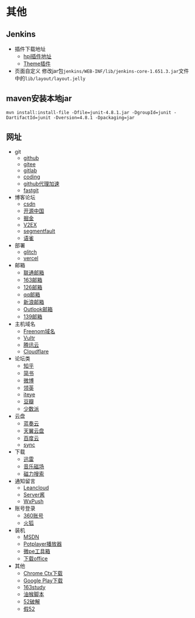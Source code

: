 # 其他
## Jenkins
- 插件下载地址
  - [hpi插件地址](http://updates.jenkins-ci.org/latest/)
  - [Theme插件](http://wiki.jenkins-ci.org/display/JENKINS/Simple+Theme+Plugin)
- 页面自定义
修改jar包`jenkins/WEB-INF/lib/jenkins-core-1.651.3.jar`文件中的`lib/layout/layout.jelly`
## maven安装本地jar
```
mvn install:install-file -Dfile=junit-4.8.1.jar -DgroupId=junit -DartifactId=junit -Dversion=4.8.1 -Dpackaging=jar
```
## 网址
- git
  - [github](https://github.com)
  - [gitee](https://gitee.com)
  - [gitlab](https://gitlab.com/users/sign_in)
  - [coding](https://coding.net/)
  - [github代理加速](https://ghproxy.com/)
  - [fastgit](https://hub.fastgit.org/)
- 博客论坛
  - [csdn](https://blog.csdn.net/) 
  - [开源中国](http://www.oschina.net/) 
  - [掘金](https://juejin.cn/) 
  - [V2EX](https://www.v2ex.com/)
  - [segmentfault](https://segmentfault.com/)
  - [语雀](https://www.yuque.com/)
- 部署
  - [glitch](https://glitch.com/)
  - [vercel](http://vercel.com/)
- 邮箱  
  - [联通邮箱](https://mail.wo.cn/#)  
  - [163邮箱](https://mail.163.com)
  - [126邮箱](https://mail.126.com/)
  - [qq邮箱](https://mail.qq.com/)
  - [新浪邮箱](https://mail.sina.com.cn/)
  - [Outlook邮箱](https://outlook.live.com/mail/0/inbox)
  - [139邮箱](https://mail.10086.cn/)
- 主机域名
  - [Freenom域名](https://my.freenom.com/clientarea.php)
  - [Vultr](https://my.vultr.com/)
  - [腾讯云](https://console.cloud.tencent.com/)
  - [Cloudflare](https://dash.cloudflare.com)
- 论坛类  
  - [知乎](https://www.zhihu.com/)
  - [简书](https://www.jianshu.com/)
  - [微博](https://weibo.com)
  - [领英](https://www.linkedin.com/)
  - [iteye](https://my.iteye.com/profile)
  - [豆瓣](https://accounts.douban.com/passport/setting)
  - [少数派](https://sspai.com/setting/account)
- 云盘
  - [蓝奏云](http://www.lanzou.com)
  - [天翼云盘](https://cloud.189.cn)
  - [百度云](https://pan.baidu.com)
  - [sync](https://cp.sync.com/login)
- 下载
  - [迅雷](https://xunlei.com)
  - [音乐磁场](https://www.hifini.com/)
  - [磁力搜索](https://funletu.com/bt/)
- 通知留言
  - [Leancloud](https://www.leancloud.cn/)
  - [Server酱](https://sct.ftqq.com/forward)
  - [WxPush](http://wxpusher.zjiecode.com/admin/)
- 账号登录
  - [360账号](https://i.360.cn/profile/)
  - [火狐](https://accounts.firefox.com)
- 装机
  - [MSDN](https://msdn.itellyou.cn)
  - [Potplayer播放器](https://potplayer.en.softonic.com/)
  - [微pe工具箱](http://www.wepe.com.cn/download.html)
  - [下载office](http://www.zhanshaoyi.com/rjxz.html)
- 其他
  - [Chrome Ctx下载](https://chrome-extension-downloader.com/e9cafba227e47ced4a3081edcdbc0dcd/)
  - [Google Play下载](https://www.apkturbo.com/)
  - [163study](http://study.163.com)
  - [油猴脚本](https://greasyfork.org/zh-CN/)
  - [52破解](https://www.52pojie.cn/portal.php)
  - [假52](https://www.tao.wip52.cn/)
  

